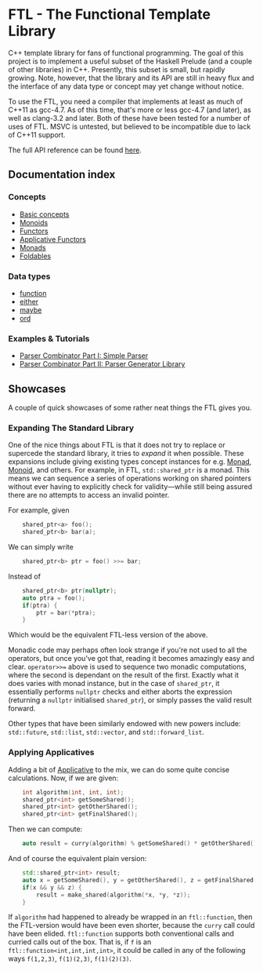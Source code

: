 FTL - The Functional Template Library
=====================================

C++ template library for fans of functional programming. The goal of this project is to implement a useful subset of the Haskell Prelude (and a couple of other libraries) in C++. Presently, this subset is small, but rapidly growing. Note, however, that the library and its API are still in heavy flux and the interface of any data type or concept may yet change without notice.

To use the FTL, you need a compiler that implements at least as much of C++11 as gcc-4.7. As of this time, that's more or less gcc-4.7 (and later), as well as clang-3.2 and later. Both of these have been tested for a number of uses of FTL. MSVC is untested, but believed to be incompatible due to lack of C++11 support.

The full API reference can be found [here](http://libftl.org/api/).

Documentation index
-------------------
### Concepts
* [Basic concepts](docs/Concepts.md)
* [Monoids](docs/Monoid.md)
* [Functors](docs/Functor.md)
* [Applicative Functors](docs/Applicative.md)
* [Monads](docs/Monad.md)
* [Foldables](docs/Foldable.md)

### Data types
* [function](docs/Function.md)
* [either](docs/Either.md)
* [maybe](docs/Maybe.md)
* [ord](docs/Ord.md)

### Examples & Tutorials
* [Parser Combinator Part I: Simple Parser](docs/Parsec-I.md)
* [Parser Combinator Part II: Parser Generator Library](docs/Parsec-II.md)

Showcases
---------
A couple of quick showcases of some rather neat things the FTL gives you.

### Expanding The Standard Library
One of the nice things about FTL is that it does not try to replace or supercede the standard library, it tries to _expand_ it when possible. These expansions include giving existing types concept instances for e.g. [Monad](Monad.md), [Monoid](Monoid.md), and others. For example, in FTL, `std::shared_ptr` is a monad. This means we can sequence a series of operations working on shared pointers without ever having to explicitly check for validity&mdash;while still being assured there are no attempts to access an invalid pointer.

For example, given
```cpp
    shared_ptr<a> foo();
    shared_ptr<b> bar(a);
```

We can simply write
```cpp
    shared_ptr<b> ptr = foo() >>= bar;
```

Instead of
```cpp
    shared_ptr<b> ptr(nullptr);
    auto ptra = foo();
    if(ptra) {
        ptr = bar(*ptra);
    }
```

Which would be the equivalent FTL-less version of the above.

Monadic code may perhaps often look strange if you're not used to all the operators, but once you've got that, reading it becomes amazingly easy and clear. `operator>>=` above is used to sequence two monadic computations, where the second is dependant on the result of the first. Exactly what it does varies with monad instance, but in the case of `shared_ptr`, it essentially performs `nullptr` checks and either aborts the expression (returning a `nullptr` initialised `shared_ptr`), or simply passes the valid result forward.

Other types that have been similarly endowed with new powers include: `std::future`, `std::list`, `std::vector`, and `std::forward_list`.

### Applying Applicatives
Adding a bit of [Applicative](Applicative.md) to the mix, we can do some quite concise calculations. Now, if we are given:
```cpp
    int algorithm(int, int, int);
    shared_ptr<int> getSomeShared();
    shared_ptr<int> getOtherShared();
    shared_ptr<int> getFinalShared();
```

Then we can compute:
```cpp
    auto result = curry(algorithm) % getSomeShared() * getOtherShared() * getFinalShared();
```

And of course the equivalent plain version:
```cpp
    std::shared_ptr<int> result;
    auto x = getSomeShared(), y = getOtherShared(), z = getFinalShared();
    if(x && y && z) {
        result = make_shared(algorithm(*x, *y, *z));
    }
```

If `algorithm` had happened to already be wrapped in an `ftl::function`, then the FTL-version would have been even shorter, because the `curry` call could have been elided. `ftl::function` supports both conventional calls and curried calls out of the box. That is, if `f` is an `ftl::function<int,int,int,int>`, it could be called in any of the following ways `f(1,2,3)`, `f(1)(2,3)`, `f(1)(2)(3)`.

